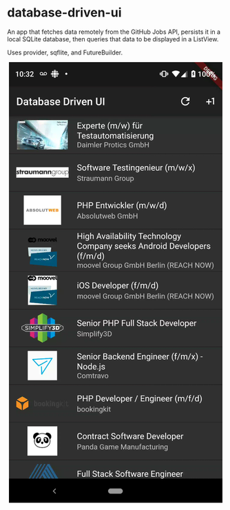 # database-driven-ui

An app that fetches data remotely from the GitHub Jobs API, persists it in a local SQLite database, then queries that
data to be displayed in a ListView.

Uses provider, sqflite, and FutureBuilder.

<div align="center">
   <img src="https://github.com/nihk/database-driven-ui/blob/master/lib/screenshots/screnshot.png">
</div>
